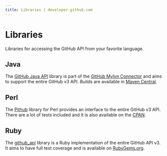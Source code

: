 ```yaml
---
title: Libraries | developer.github.com
---
```


# Libraries

Libraries for accessing the GitHub API from your favorite language.

## Java

The [GitHub Java API](https://github.com/eclipse/egit-github/tree/master/org.eclipse.egit.github.core) library
is part of the [GitHub Mylyn Connector](https://github.com/eclipse/egit-github) and aims to support the entire
GitHub v3 API.  Builds are available in [Maven Central](http://search.maven.org/#search%7Cga%7C1%7Ca%3A%22org.eclipse.egit.github.core%22).

## Perl

The [Pithub][pithub-github] library for Perl provides an interface
to the entire GitHub v3 API. There are a lot of tests included and
it is also available on the [CPAN][pithub-cpan].

[pithub-github]: https://github.com/plu/Pithub
[pithub-cpan]: http://metacpan.org/module/Pithub

## Ruby

The [github_api][github_api-github] library is a Ruby implementation of the entire GitHub API v3.
It aims to have full test coverage and is available on [RubyGems.org][github_api-rubygems].

[github_api-github]: https://github.com/peter-murach/github
[github_api-rubygems]: https://rubygems.org/gems/github_api
